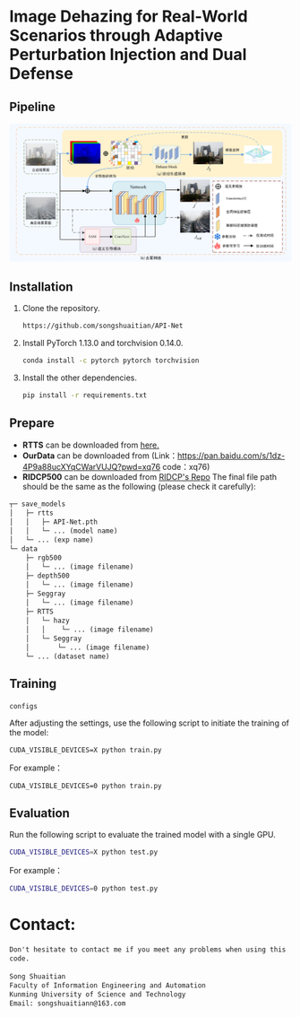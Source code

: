 # Image Dehazing for Real-World Scenarios through Adaptive Perturbation Injection and Dual Defense
## Pipeline

![framework](/figs/1.jpg)


## Installation
1. Clone the repository.
    ```bash
   https://github.com/songshuaitian/API-Net
    ```

2. Install PyTorch 1.13.0 and torchvision 0.14.0.
    ```bash
    conda install -c pytorch pytorch torchvision
    ```

3. Install the other dependencies.
    ```bash
    pip install -r requirements.txt
    ```

## Prepare
- **RTTS** can be downloaded from [here.](https://sites.google.com/view/reside-dehaze-datasets/reside-%CE%B2)
- **OurData** can be downloaded from (Link：https://pan.baidu.com/s/1dz-4P9a88ucXYqCWarVUJQ?pwd=xq76 
code：xq76)
- **RIDCP500** can be downloaded from [RIDCP's Repo](https://github.com/RQ-Wu/RIDCP_dehazing)
The final file path should be the same as the following (please check it carefully):

```
┬─ save_models
│   ├─ rtts
│   │   ├─ API-Net.pth
│   │   └─ ... (model name)
│   └─ ... (exp name)
└─ data
    ├─ rgb500
    │   └─ ... (image filename)
    ├─ depth500
    │   └─ ... (image filename)
    ├─ Seggray
    │   └─ ... (image filename)
    ├─ RTTS
    │   └─ hazy
    │   │    └─ ... (image filename)
    │   └─ Seggray
    │       └─ ... (image filename)
    └─ ... (dataset name)
```

## Training

`configs`

After adjusting the settings, use the following script to initiate the training of the model:

```
CUDA_VISIBLE_DEVICES=X python train.py
```

For example：

```
CUDA_VISIBLE_DEVICES=0 python train.py
```

## Evaluation

Run the following script to evaluate the trained model with a single GPU.


```sh
CUDA_VISIBLE_DEVICES=X python test.py
```

For example：

```sh
CUDA_VISIBLE_DEVICES=0 python test.py
```


# Contact:
    Don't hesitate to contact me if you meet any problems when using this code.

    Song Shuaitian
    Faculty of Information Engineering and Automation
    Kunming University of Science and Technology                                                           
    Email: songshuaitiann@163.com
